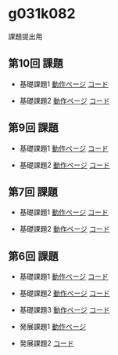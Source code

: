g031k082
========

課題提出用

第10回 課題
----------------
- 基礎課題1
[動作ページ](http://49.212.46.130/~g031k082/cake/boards/login)
[コード](https://github.com/ayumi1028/g031k082/blob/master/cake/app/Controller/BoardsController.php)

- 基礎課題2
[動作ページ](http://49.212.46.130/~g031k082/cake/boards/login)
[コード](https://github.com/ayumi1028/g031k082/blob/master/cake/app/Controller/BoardsController.php)

第9回 課題
----------------
- 基礎課題1
[動作ページ](http://49.212.46.130/~g031k082/cake/boards/login)
[コード](https://github.com/ayumi1028/g031k082/blob/master/cake/app/Controller/BoardsController.php)

- 基礎課題2
[動作ページ](http://49.212.46.130/~g031k082/cake/boards/login)
[コード](https://github.com/ayumi1028/g031k082/blob/master/cake/app/Controller/BoardsController.php)

第7回 課題
----------------
- 基礎課題1
[動作ページ](http://49.212.46.130/~g031k082/cake/boards)
[コード](https://github.com/ayumi1028/g031k082/blob/master/cake/app/Controller/BoardsController.php)

- 基礎課題2
[動作ページ](http://liginc.co.jp/)
[コード](https://github.com/ayumi1028/g031k082/blob/master/cake/kadai72.php)


第6回 課題
----------------
- 基礎課題1
[動作ページ](http://49.212.46.130/~g031k082/cake/Kadai/kadai61)
[コード](https://github.com/ayumi1028/g031k082/blob/master/cake/app/Controller/KadaiController.php)

- 基礎課題2
[動作ページ](http://49.212.46.130/~g031k082/cake/Apis/index)
[コード](https://github.com/ayumi1028/g031k082/blob/master/cake/app/Controller/ApisController.php)

- 基礎課題3
[動作ページ](http://49.212.46.130/~g031k082/cake/Users/form)
[コード](https://github.com/ayumi1028/g031k082/blob/master/cake/app/Controller/UsersController.php)

- 発展課題1
[動作ページ](http://49.212.46.130/~g031k082/kadai6.php)

- 発展課題2
[コード](https://github.com/ayumi1028/g031k082/blob/master/cake/kadai62.php)

